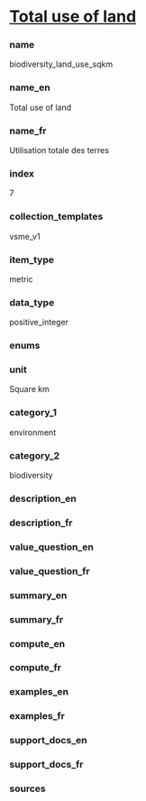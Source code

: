 
# [Total use of land](#biodiversity_land_use_sqkm)

### name

biodiversity_land_use_sqkm

### name_en

Total use of land

### name_fr

Utilisation totale des terres

### index

7

### collection_templates

vsme_v1

### item_type

metric

### data_type

positive_integer

### enums



### unit

Square km

### category_1

environment

### category_2

biodiversity

### description_en



### description_fr



### value_question_en



### value_question_fr



### summary_en



### summary_fr



### compute_en



### compute_fr



### examples_en



### examples_fr



### support_docs_en



### support_docs_fr



### sources

